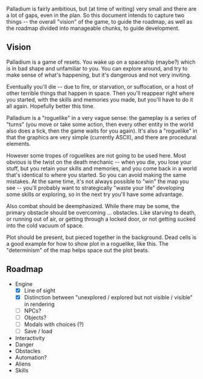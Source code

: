 Palladium is fairly ambitious, but (at time of writing) very small and
there are a lot of gaps, even in the plan. So this document intends to
capture two things -- the overall "vision" of the game, to guide the
roadmap, as well as the roadmap divided into manageable chunks, to
guide development.

Vision
--

Palladium is a game of resets. You wake up on a spaceship (maybe?) which is
in bad shape and unfamiliar to you. You can explore around, and try to make
sense of what's happening, but it's dangerous and not very inviting.

Eventually you'll die -- due to fire, or starvation, or suffocation, or a
host of other terrible things that happen in space. Then you'll reappear
right where you started, with the skills and memories you made, but you'll
have to do it all again. Hopefully better this time.

Palladium is a "roguelike" in a very vague sense: the gameplay is a series
of "turns" (you move or take some action, then every other entity in the
world also does a tick, then the game waits for you again). It's also a
"roguelike" in that the graphics are very simple (currently ASCII), and
there are procedural elements.

However some tropes of roguelikes are not going to be used here. Most
obvious is the twist on the death mechanic -- when you die, you lose your
stuff, but you retain your skills and memories, and you come back in a
world that's identical to where you started. So you can avoid making the
same mistakes. At the same time, it's not always possible to "win" the
map you see -- you'll probably want to strategically "waste your life"
developing some skills or exploring, so in the next try you'll have some
advantage.

Also combat should be deemphasized. While there may be some, the primary
obstacle should be overcoming ... obstacles. Like starving to death, or
running out of air, or getting through a locked door, or not getting
sucked into the cold vacuum of space.

Plot should be present, but pieced together in the background. Dead cells
is a good example for how to show plot in a roguelike, like this. The
"determinism" of the map helps space out the plot beats.



Roadmap
--

* Engine
  - [x] Line of sight 
  - [x] Distinction between "unexplored / explored but not visible / visible" in rendering
  - [ ] NPCs?
  - [ ] Objects?
  - [ ] Modals with choices (?)
  - [ ] Save / load
* Interactivity
* Danger
* Obstacles
* Automation?
* Aliens
* Skills
